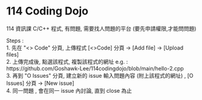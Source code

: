 # 114 Coding Dojo
114 資訊課 C/C++ 程式, 有問題, 需要找人問題的平台 (要先申請權限,才能問問題)
<p> Steps : <br/>
1. 先在 "<> Code" 分頁, 上傳程式 [<>Code] 分頁 -> [Add file] -> [Upload files]<br/>
2. 上傳完成後, 點選該程式, 複製該程式的網址 e.g. : https://github.com/Goshawk-Lee/114codingdojo/blob/main/hello-2.cpp <br/>
3. 再到 "O Issues" 分頁,  建立新的 issue 輸入問題內容 (附上該程式的網址) , [O Issues] 分頁 -> [New issue] <br/>
4. 同一問題 , 會在同一 issue 內討論, 直到 close 為止  <br/>
